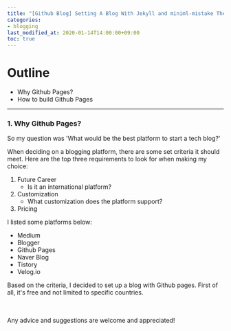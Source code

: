 ```yaml
---
title: "[Github Blog] Setting A Blog With Jekyll and miniml-mistake Theme"
categories:
- blogging
last_modified_at: 2020-01-14T14:00:00+09:00
toc: true
---
```

# Outline
- Why Github Pages?
- How to build Github Pages
---

### 1. Why Github Pages?

So my question was 'What would be the best platform to start a tech blog?'

When deciding on a blogging platform, there are some set criteria it should meet.
Here are the top three requirements to look for when making my choice:

1. Future Career
    - Is it an international platform?
2. Customization
    - What customization does the platform support?
3. Pricing


I listed some platforms below:

- Medium
- Blogger
- Github Pages
- Naver Blog
- Tistory
- Velog.io


Based on the criteria, I decided to set up a blog with Github pages.
First of all, it's free and not limited to specific countries.



<br/><br/>
 Any advice and suggestions are welcome and appreciated!<br/><br/>
